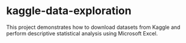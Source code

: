# kaggle-data-exploration
This project demonstrates how to download datasets from Kaggle and perform descriptive statistical analysis using Microsoft Excel.
